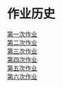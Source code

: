 <!DOCTYPE html>
<html lang="en">

<head>
    <meta charset="UTF-8">
    <meta name="viewport" content="width=, initial-scale=1.0">
    <title>Document</title>
</head>

<body>
    <h1>作业历史</h1>
    <div>
        <a href="20213669-20230905.txt">第一次作业</a>
    </div>
    <div>
        <a href="20213669-20230912.html">第二次作业</a>
    </div>
    <div>
        <a href="20213669-20230917.html">第三次作业</a>
    </div>
    <div>
        <a href="20213669-20230924.html">第四次作业</a>
    </div>
    <div>
        <a href="20213669-20231010.html">第五次作业</a>
    </div>
     <div>
        <a href="20213669-20231017.html">第六次作业</a>
    </div>
</body>

</html>
